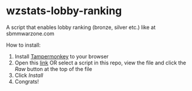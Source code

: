# wzstats-lobby-ranking
A script that enables lobby ranking (bronze, silver etc.) like at sbmmwarzone.com

How to install:

1. Install [Tampermonkey](https://tampermonkey.net/) to your browser
1. Open this [link](https://github.com/alshuriga/wzstats-lobby-ranking/raw/main/wzstats%20lobby%20ranking.user.js) OR select a script in this repo, view the file and click the _Raw_ button at the top of the file
1. Click _Install_
1. Congrats!
